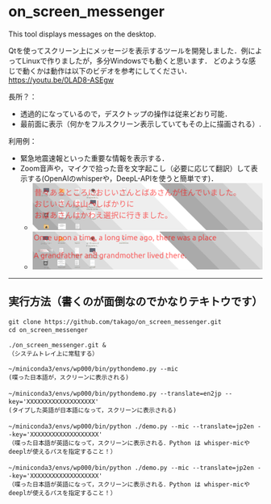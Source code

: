 # on_screen_messenger
This tool displays messages on the desktop.

Qtを使ってスクリーン上にメッセージを表示するツールを開発しました．例によってLinuxで作りましたが，多分Windowsでも動くと思います．
どのような感じで動くかは動作は以下のビデオを参考にしてください． https://youtu.be/0LAD8-ASEgw

長所？：
 - 透過的になっているので，デスクトップの操作は従来どおり可能．
 - 最前面に表示（何かをフルスクリーン表示していてもその上に描画される）.

利用例：
 - 緊急地震速報といった重要な情報を表示する．
 - Zoom音声や，マイクで拾った音を文字起こし（必要に応じて翻訳）して表示する(OpenAIのwhisperや，DeepL-APIを使うと簡単です)．
   - ![](https://github.com/takago/on_screen_messenger/blob/main/screenshot00.png)
   - ![](https://github.com/takago/on_screen_messenger/blob/main/screenshot01.png)


----
## 実行方法（書くのが面倒なのでかなりテキトウです）
```
git clone https://github.com/takago/on_screen_messenger.git
cd on_screen_messenger
```

```
./on_screen_messenger.git &
（システムトレイ上に常駐する）
```

```
~/miniconda3/envs/wp000/bin/pythondemo.py --mic
(喋った日本語が，スクリーンに表示される)

~/miniconda3/envs/wp000/bin/pythondemo.py --translate=en2jp --key='XXXXXXXXXXXXXXXXXXX'
(タイプした英語が日本語になって，スクリーンに表示される)

~/miniconda3/envs/wp000/bin/python ./demo.py --mic --translate=jp2en --key='XXXXXXXXXXXXXXXXXXX'
（喋った日本語が英語になって，スクリーンに表示される．Python は whisper-micやdeeplが使えるパスを指定すること！）

~/miniconda3/envs/wp000/bin/python ./demo.py --mic --translate=jp2en --key='XXXXXXXXXXXXXXXXXXX'
（喋った日本語が英語になって，スクリーンに表示される．Python は whisper-micやdeeplが使えるパスを指定すること！）
```
